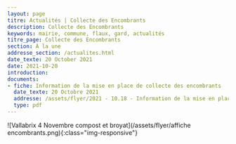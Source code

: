 ```yaml
---
layout: page
titre: Actualités | Collecte des Encombrants
description: Collecte des Encombrants
keywords: mairie, commune, flaux, gard, actualités
titre_page: Collecte des Encombrants
section: À la une
addresse_section: /actualites.html
date_texte: 20 October 2021
date: 2021-10-20
introduction: 
documents:
- fiche: Information de la mise en place de collecte des encombrants
  date_texte: 20 Octobre 2021
  addresse: /assets/flyer/2021 - 10.18 - Information de la mise en place de collecte des encombrants.pdf
  type: pdf
---
```





![Vallabrix 4 Novembre compost et broyat](/assets/flyer/affiche encombrants.png){:class="img-responsive"}
